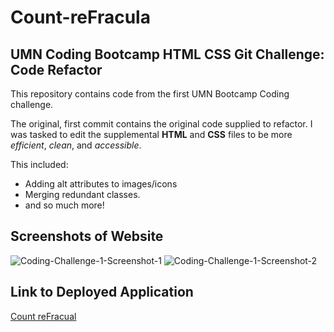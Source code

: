 # Count-reFracula

## UMN Coding Bootcamp HTML CSS Git Challenge: Code Refactor

This repository contains code from the first UMN Bootcamp Coding challenge. 

The original, first commit contains the original code supplied to refactor. I was tasked to edit the supplemental **HTML** and **CSS** files to be more *efficient*, *clean*, and *accessible*. 

This included:  
- Adding alt attributes to images/icons  
- Merging redundant classes.  
- and so much more! 

## Screenshots of Website
![Coding-Challenge-1-Screenshot-1](./screenshots/screenshot1.png)
![Coding-Challenge-1-Screenshot-2](./screenshots/screenshot2.png)

## Link to Deployed Application
[Count reFracual](https://j0j0c0ding.github.io/Count-reFracula/)
